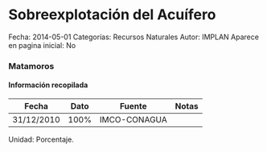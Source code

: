 Sobreexplotación del Acuífero
=====

Fecha: 2014-05-01
Categorías: Recursos Naturales
Autor: IMPLAN
Aparece en pagina inicial: No

### Matamoros

<!-- break -->

#### Información recopilada

<table class="table table-hover table-bordered matriz">
  <thead>
    <tr><th>Fecha</th><th>Dato</th><th>Fuente</th><th>Notas</th></tr>
  </thead>
  <tbody>
    <tr><td class="centrado">31/12/2010</td><td class="derecha">100%</td><td>IMCO-CONAGUA</td><td></td></tr>
  </tbody>
</table>

Unidad: Porcentaje.
